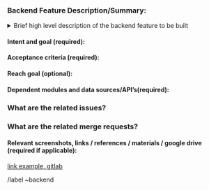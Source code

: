 ### Backend Feature Description/Summary:

<!-- Summarize the backend feature to be implemented concisely. -->

<details>
<summary> Brief high level description of the backend feature to be built</summary>
<pre>
Example:
- Create a new API endpoint in backend for new type of master data (i.e. memo_cc_group
- Create a way to edit memo_cc_group master data in frontend via Api endpoint created in issue #555
</pre>
</details>

#### Intent and goal (required):

<!--  As type of user -->
<!--  I want to perform some task via api endpoint, with certain data, filtered under X criteria -->
<!--  So that I can achieve some goal -->

#### Acceptance criteria (required):

<!--  	What is the minimum functionality the client would be satisfied with -->
<!--  	Given some context -->
<!--  	When some action is carried out -->
<!--  	Then a set of observable outcomes should occur -->


#### Reach goal (optional):

<!--  	Could we do this better than the minimum requirement, what would that look like?  -->


#### Dependent modules and data sources/API’s(required):

<!--  	Will this feature require data obtained from outside API’s or other modules within the program? If so, list and link to dependencies:  -->


### What are the related issues?

<!--    Issues may be linked with # for example #30 is issue 30 -->
<!--    NOTE IF THIS ISSUE IS A DEPENDENCY -->

### What are the related merge requests?

<!--    Merge requests may be linked with ! for example !10 for merge request 10 -->


#### Relevant screenshots, links / references / materials / google drive (required if applicable):


<!-- include any relevant resources or external links -->

[link example, gitlab](https://www.gitlab.com)


/label ~backend
